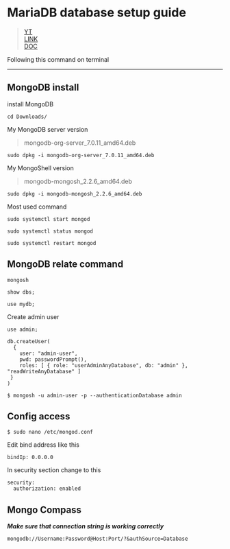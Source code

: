 # MariaDB database setup guide

>[YT](https://www.youtube.com/watch?v=HSIh8UswVVY)  
>[LINK](https://www.mongodb.com/try/download/community)  
>[DOC](https://cloudinfrastructureservices.co.uk/how-to-create-mongodb-database-and-user-on-ubuntu-20-04/)   

Following this command on terminal

***

## MongoDB install

install MongoDB

```
cd Downloads/
```

My MongoDB server version
>mongodb-org-server_7.0.11_amd64.deb

```
sudo dpkg -i mongodb-org-server_7.0.11_amd64.deb
```
My MongoShell version
>mongodb-mongosh_2.2.6_amd64.deb

```
sudo dpkg -i mongodb-mongosh_2.2.6_amd64.deb
```

Most used command

```
sudo systemctl start mongod
```

```
sudo systemctl status mongod
```

```
sudo systemctl restart mongod
```

## MongoDB relate command

```
mongosh
```

```
show dbs;
```

```
use mydb;
```

Create admin user

```
use admin;
```

```
db.createUser(
  {
    user: "admin-user",
    pwd: passwordPrompt(),
    roles: [ { role: "userAdminAnyDatabase", db: "admin" }, "readWriteAnyDatabase" ]
 }
)
```



```
$ mongosh -u admin-user -p --authenticationDatabase admin
```

## Config access

```
$ sudo nano /etc/mongod.conf
```

Edit bind address like this

```
bindIp: 0.0.0.0
```
In security section change to this
```
security:
  authorization: enabled
```

## Mongo Compass

***Make sure that connection string is working correctly***

```
mongodb://Username:Password@Host:Port/?&authSource=Database
```
